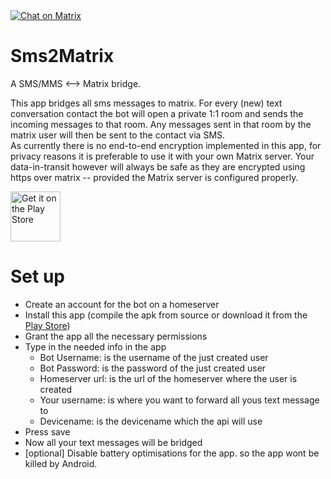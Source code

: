 <a href="https://matrix.to/#/#smsmatrix:matrix.org">
    <img src="https://img.shields.io/badge/Chat-On%20Matrix-green"
        alt="Chat on Matrix"/>
</a>

# Sms2Matrix
A SMS/MMS &lt;--> Matrix bridge.

This app bridges all sms messages to matrix. For every (new) text conversation contact the bot will open a private 1:1 room and sends the incoming messages to that room. Any messages sent in that room by the matrix user will then be sent to the contact via SMS.  
As currently there is no end-to-end encryption implemented in this app, for privacy reasons it is preferable to use it with your own Matrix server. Your data-in-transit however will always be safe as they are encrypted using https over matrix -- provided the Matrix server is configured properly.

<a href="https://play.google.com/app/com.martindaleresearch.sms2matrix">
    <img src="https://lh3.googleusercontent.com/cjsqrWQKJQp9RFO7-hJ9AfpKzbUb_Y84vXfjlP0iRHBvladwAfXih984olktDhPnFqyZ0nu9A5jvFwOEQPXzv7hr3ce3QVsLN8kQ2Ao=s0"
        alt="Get it on the Play Store" height="80"/>
</a>

# Set up
- Create an account for the bot on a homeserver
- Install this app (compile the apk from source or download it from the [Play Store](https://play.google.com/app/com.martindaleresearch.sms2matrix))
- Grant the app all the necessary permissions
- Type in the needed info in the app
  - Bot Username: is the username of the just created user
  - Bot Password: is the password of the just created user
  - Homeserver url: is the url of the homeserver where the user is created
  - Your username: is where you want to forward all yous text message to
  - Devicename: is the devicename which the api will use
- Press save
- Now all your text messages will be bridged
- [optional] Disable battery optimisations for the app. so the app wont be killed by Android.
